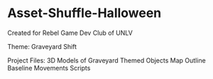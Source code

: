 # Asset-Shuffle-Halloween

Created for Rebel Game Dev Club of UNLV

Theme: Graveyard Shift

Project Files:
3D Models of Graveyard Themed Objects
Map Outline
Baseline Movements Scripts
